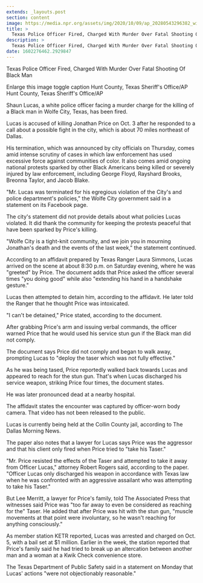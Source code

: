 ```yaml
--- 
extends: _layouts.post 
section: content 
image: https://media.npr.org/assets/img/2020/10/09/ap_20280543296382_wide-092165270fa25e72d80cefe9e08d253d80976f13.jpg?s=1400 
title: > 
  Texas Police Officer Fired, Charged With Murder Over Fatal Shooting Of Black Man 
description: > 
  Texas Police Officer Fired, Charged With Murder Over Fatal Shooting Of Black ManEnlarge this image toggle caption Hunt County, Texas Sheriff's Office/AP Hunt County, Texas Sheriff's Office/APShaun Lucas, a white police officer facing a murder charge for the killing of a Black man in Wolfe City, Texas, has been fired.After grabbing Price's arm and issuing verbal commands, the officer warned Price that he would used his service stun gun if the Black man did not comply."Mr. Price resisted the effects of the Taser and attempted to take it away from Officer Lucas," attorney Robert Rogers said, according to the paper."Officer Lucas only discharged his weapon in accordance with Texas law when he was confronted with an aggressive assailant who was attempting to take his Taser."The Texas Department of Public Safety said in a statement on Monday that Lucas' actions "were not objectionably reasonable." 
date: 1602276462.2929847 
--- 
```

Texas Police Officer Fired, Charged With Murder Over Fatal Shooting Of Black Man

Enlarge this image toggle caption Hunt County, Texas Sheriff's Office/AP Hunt County, Texas Sheriff's Office/AP

Shaun Lucas, a white police officer facing a murder charge for the killing of a Black man in Wolfe City, Texas, has been fired.

Lucas is accused of killing Jonathan Price on Oct. 3 after he responded to a call about a possible fight in the city, which is about 70 miles northeast of Dallas.

His termination, which was announced by city officials on Thursday, comes amid intense scrutiny of cases in which law enforcement has used excessive force against communities of color. It also comes amid ongoing national protests sparked by other Black Americans being killed or severely injured by law enforcement, including George Floyd, Rayshard Brooks, Breonna Taylor, and Jacob Blake.

"Mr. Lucas was terminated for his egregious violation of the City's and police department's policies," the Wolfe City government said in a statement on its Facebook page.

The city's statement did not provide details about what policies Lucas violated. It did thank the community for keeping the protests peaceful that have been sparked by Price's killing.

"Wolfe City is a tight-knit community, and we join you in mourning Jonathan's death and the events of the last week," the statement continued.

According to an affidavit prepared by Texas Ranger Laura Simmons, Lucas arrived on the scene at about 8:30 p.m. on Saturday evening, where he was "greeted" by Price. The document adds that Price asked the officer several times "you doing good" while also "extending his hand in a handshake gesture."

Lucas then attempted to detain him, according to the affidavit. He later told the Ranger that he thought Price was intoxicated.

"I can't be detained," Price stated, according to the document.

After grabbing Price's arm and issuing verbal commands, the officer warned Price that he would used his service stun gun if the Black man did not comply.

The document says Price did not comply and began to walk away, prompting Lucas to "deploy the taser which was not fully effective."

As he was being tased, Price reportedly walked back towards Lucas and appeared to reach for the stun gun. That's when Lucas discharged his service weapon, striking Price four times, the document states.

He was later pronounced dead at a nearby hospital.

The affidavit states the encounter was captured by officer-worn body camera. That video has not been released to the public.

Lucas is currently being held at the Collin County jail, according to The Dallas Morning News.

The paper also notes that a lawyer for Lucas says Price was the aggressor and that his client only fired when Price tried to "take his Taser."

"Mr. Price resisted the effects of the Taser and attempted to take it away from Officer Lucas," attorney Robert Rogers said, according to the paper. "Officer Lucas only discharged his weapon in accordance with Texas law when he was confronted with an aggressive assailant who was attempting to take his Taser."

But Lee Merritt, a lawyer for Price's family, told The Associated Press that witnesses said Price was "too far away to even be considered as reaching for the" Taser. He added that after Price was hit with the stun gun, "muscle movements at that point were involuntary, so he wasn't reaching for anything consciously."

As member station KETR reported, Lucas was arrested and charged on Oct. 5, with a bail set at $1 million. Earlier in the week, the station reported that Price's family said he had tried to break up an altercation between another man and a woman at a Kwik Check convenience store.

The Texas Department of Public Safety said in a statement on Monday that Lucas' actions "were not objectionably reasonable."